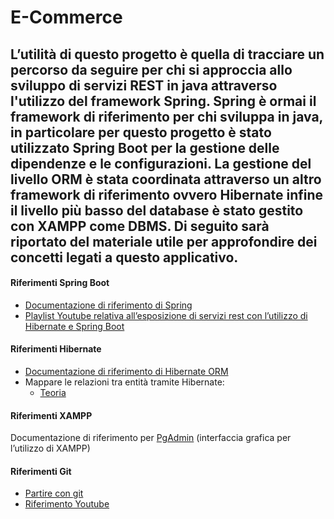 # E-Commerce
L’utilità di questo progetto è quella di tracciare un percorso
da seguire per chi si approccia allo sviluppo di servizi REST in java attraverso l'utilizzo del framework **Spring**.
Spring è ormai il framework di riferimento per chi sviluppa in java, in particolare per questo progetto è stato utilizzato 
**Spring Boot** per la gestione delle dipendenze e le configurazioni.
La gestione del livello ORM è stata coordinata attraverso un altro framework di riferimento ovvero **Hibernate** infine 
il livello più basso del database è stato gestito con **XAMPP** come DBMS.
Di seguito sarà riportato del materiale utile per approfondire dei concetti legati a questo applicativo.
---
#### Riferimenti Spring Boot
* [Documentazione di riferimento di Spring](https://docs.spring.io/spring-boot/docs/current/reference/html/index.html)
* [Playlist Youtube relativa all’esposizione di servizi rest con l’utilizzo di Hibernate e Spring Boot](https://www.youtube.com/playlist?list=PLA7e3zmT6XQXIFcweUahWz2rQtmeI8dnl)

#### Riferimenti Hibernate
* [Documentazione di riferimento di Hibernate ORM](https://docs.jboss.org/hibernate/orm/5.4/quickstart/html_single/)
* Mappare le relazioni tra entità tramite Hibernate:
  * [Teoria](https://www.youtube.com/watch?v=VLlDaIcb3jE&list=PLsyeobzWxl7qBZtsEvp_n2A7sJs2MpF3r&index=13)

#### Riferimenti XAMPP
Documentazione di riferimento per [PgAdmin](https://www.pgadmin.org/docs/pgadmin4/development/getting_started.html) (interfaccia grafica per l’utilizzo di XAMPP)
#### Riferimenti Git
* [Partire con git](https://product.hubspot.com/blog/git-and-github-tutorial-for-beginners#:~:text=%20An%20Intro%20to%20Git%20and%20GitHub%20for,environment%0AAdd%20a%20file%20to%20the%20staging...%20More%20)
* [Riferimento Youtube](https://www.youtube.com/watch?v=Y3ohhzwm7UI)
